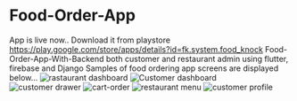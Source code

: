 # Food-Order-App
App is live now.. Download it from playstore https://play.google.com/store/apps/details?id=fk.system.food_knock
Food-Order-App-With-Backend both customer and restaurant admin using flutter, firebase and Django
Samples of food ordering app screens are displayed below...
![rastaurant dashboard](https://user-images.githubusercontent.com/12062225/141737715-d3d6fa3e-6755-4b28-a0f7-0ec55c9fea88.png)
![Customer dashboard](https://user-images.githubusercontent.com/12062225/141737757-2f7693e0-4eca-44c4-b071-ff5233c61636.png)
![customer drawer](https://user-images.githubusercontent.com/12062225/141737800-80d4332c-81b4-4e69-ba05-13b2d1e833fa.png)
![cart-order](https://user-images.githubusercontent.com/12062225/141737829-24cef6e6-6539-4843-a7e2-d84af74b64c0.png)
![restaurant menu](https://user-images.githubusercontent.com/12062225/141737830-1e21667f-c65f-4f1e-97d5-b5720d17b17b.png)
![customer profile](https://user-images.githubusercontent.com/12062225/141737838-c247049b-ac13-4245-a18c-1a5c92217dd6.png)

